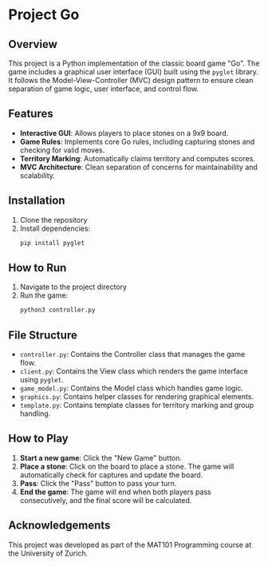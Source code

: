# Project Go

## Overview
This project is a Python implementation of the classic board game "Go". The game includes a graphical user interface (GUI) built using the `pyglet` library. It follows the Model-View-Controller (MVC) design pattern to ensure clean separation of game logic, user interface, and control flow.

## Features
- **Interactive GUI**: Allows players to place stones on a 9x9 board.
- **Game Rules**: Implements core Go rules, including capturing stones and checking for valid moves.
- **Territory Marking**: Automatically claims territory and computes scores.
- **MVC Architecture**: Clean separation of concerns for maintainability and scalability.

## Installation
1. Clone the repository
2. Install dependencies:
    ```bash
    pip install pyglet
    ```
    
## How to Run
1. Navigate to the project directory
2. Run the game:
    ```bash
    python3 controller.py
    ```

## File Structure
- `controller.py`: Contains the Controller class that manages the game flow.
- `client.py`: Contains the View class which renders the game interface using `pyglet`.
- `game_model.py`: Contains the Model class which handles game logic.
- `graphics.py`: Contains helper classes for rendering graphical elements.
- `template.py`: Contains template classes for territory marking and group handling.

## How to Play
1. **Start a new game**: Click the "New Game" button.
2. **Place a stone**: Click on the board to place a stone. The game will automatically check for captures and update the board.
3. **Pass**: Click the "Pass" button to pass your turn.
4. **End the game**: The game will end when both players pass consecutively, and the final score will be calculated.

## Acknowledgements
This project was developed as part of the MAT101 Programming course at the University of Zurich.
